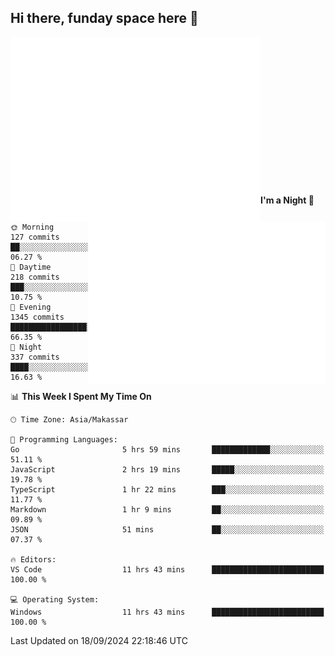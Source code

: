 ## Hi there, funday space here 🚀

<img align="left" width="400" alt="🌞" src="https://raw.githubusercontent.com/fhasnur/fhasnur/master/general.svg?token=ATQS65TR7ETTG5RLJUDIDBLBN34HE">
<img align="right" width="380" alt="🌞" src="https://raw.githubusercontent.com/fhasnur/fhasnur/master/statistics.svg?token=ATQS65TR7ETTG5RLJUDIDBLBN34HE">

<br><br><br><br><br><br><br><br><br><br><br><br><br><br>

<!--START_SECTION:waka-->
**I'm a Night 🦉** 

```text
🌞 Morning                127 commits         ██░░░░░░░░░░░░░░░░░░░░░░░   06.27 % 
🌆 Daytime                218 commits         ███░░░░░░░░░░░░░░░░░░░░░░   10.75 % 
🌃 Evening                1345 commits        █████████████████░░░░░░░░   66.35 % 
🌙 Night                  337 commits         ████░░░░░░░░░░░░░░░░░░░░░   16.63 % 
```


📊 **This Week I Spent My Time On** 

```text
🕑︎ Time Zone: Asia/Makassar

💬 Programming Languages: 
Go                       5 hrs 59 mins       █████████████░░░░░░░░░░░░   51.11 % 
JavaScript               2 hrs 19 mins       █████░░░░░░░░░░░░░░░░░░░░   19.78 % 
TypeScript               1 hr 22 mins        ███░░░░░░░░░░░░░░░░░░░░░░   11.77 % 
Markdown                 1 hr 9 mins         ██░░░░░░░░░░░░░░░░░░░░░░░   09.89 % 
JSON                     51 mins             ██░░░░░░░░░░░░░░░░░░░░░░░   07.37 % 

🔥 Editors: 
VS Code                  11 hrs 43 mins      █████████████████████████   100.00 % 

💻 Operating System: 
Windows                  11 hrs 43 mins      █████████████████████████   100.00 % 
```


 Last Updated on 18/09/2024 22:18:46 UTC
<!--END_SECTION:waka-->

